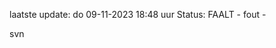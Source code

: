 laatste update: 
do 09-11-2023 18:48   uur 
Status: FAALT - fout - 
<div class="service R">svn</div>